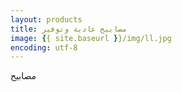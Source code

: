 ```yaml
---
layout: products
title: مصابيح عادية وتوفير
image: {{ site.baseurl }}/img/ll.jpg
encoding: utf-8
---
```


مصابيح